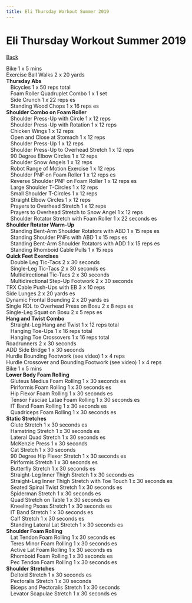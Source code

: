 ```yaml
---
title: Eli Thursday Workout Summer 2019
---
```


# Eli Thursday Workout Summer 2019

[Back](./index)

Bike 1 x 5 mins<br>
Exercise Ball Walks 2 x 20 yards<br>
**Thursday Abs**<br>
&nbsp;&nbsp;&nbsp;Bicycles 1 x 50 reps total<br>
&nbsp;&nbsp;&nbsp;Foam Roller Quadruplet Combo 1 x 1 set<br>
&nbsp;&nbsp;&nbsp;Side Crunch 1 x 22 reps es<br>
&nbsp;&nbsp;&nbsp;Standing Wood Chops 1 x 16 reps es<br>
**Shoulder Combo on Foam Roller**<br>
&nbsp;&nbsp;&nbsp;Shoulder Press-Up with Circle 1 x 12 reps<br>
&nbsp;&nbsp;&nbsp;Shoulder Press-Up with Rotation 1 x 12 reps<br>
&nbsp;&nbsp;&nbsp;Chicken Wings 1 x 12 reps<br>
&nbsp;&nbsp;&nbsp;Open and Close at Stomach 1 x 12 reps<br>
&nbsp;&nbsp;&nbsp;Shoulder Press-Up 1 x 12 reps<br>
&nbsp;&nbsp;&nbsp;Shoulder Press-Up to Overhead Stretch 1 x 12 reps<br>
&nbsp;&nbsp;&nbsp;90 Degree Elbow Circles 1 x 12 reps<br>
&nbsp;&nbsp;&nbsp;Shoulder Snow Angels 1 x 12 reps<br>
&nbsp;&nbsp;&nbsp;Robot Range of Motion Exercise 1 x 12 reps<br>
&nbsp;&nbsp;&nbsp;Shoulder PNF on Foam Roller 1 x 12 reps es<br>
&nbsp;&nbsp;&nbsp;Reverse Shoulder PNF on Foam Roller 1 x 12 reps es<br>
&nbsp;&nbsp;&nbsp;Large Shoulder T-Circles 1 x 12 reps<br>
&nbsp;&nbsp;&nbsp;Small Shoulder T-Circles 1 x 12 reps<br>
&nbsp;&nbsp;&nbsp;Straight Elbow Circles 1 x 12 reps<br>
&nbsp;&nbsp;&nbsp;Prayers to Overhead Stretch 1 x 12 reps<br>
&nbsp;&nbsp;&nbsp;Prayers to Overhead Stretch to Snow Angel 1 x 12 reps<br>
&nbsp;&nbsp;&nbsp;Shoulder Rotator Stretch with Foam Roller 1 x 22 seconds es<br>
**Shoulder Rotator Warm-Up**<br>
&nbsp;&nbsp;&nbsp;Standing Bent-Arm Shoulder Rotators with ABD 1 x 15 reps es<br>
&nbsp;&nbsp;&nbsp;Standing Shoulder PNFs with ABD 1 x 15 reps es<br>
&nbsp;&nbsp;&nbsp;Standing Bent-Arm Shoulder Rotators with ADD 1 x 15 reps es<br>
&nbsp;&nbsp;&nbsp;Standing Rhomboid Cable Pulls 1 x 15 reps<br>
**Quick Feet Exercises**<br>
&nbsp;&nbsp;&nbsp;Double Leg Tic-Tacs 2 x 30 seconds<br>
&nbsp;&nbsp;&nbsp;Single-Leg Tic-Tacs 2 x 30 seconds es<br>
&nbsp;&nbsp;&nbsp;Multidirectional Tic-Tacs 2 x 30 seconds<br>
&nbsp;&nbsp;&nbsp;Multidirectional Step-Up Footwork 2 x 30 seconds<br>
TRX Cable Push-Ups with EB 3 x 10 reps<br>
Side Lunges 2 x 20 yards es<br>
Dynamic Frontal Bounding 2 x 20 yards es<br>
Single RDL to Overhead Press on Bosu 2 x 8 reps es<br>
Single-Leg Squat on Bosu 2 x 5 reps es<br>
**Hang and Twist Combo**<br>
&nbsp;&nbsp;&nbsp;Straight-Leg Hang and Twist 1 x 12 reps total<br>
&nbsp;&nbsp;&nbsp;Hanging Toe-Ups 1 x 16 reps total<br>
&nbsp;&nbsp;&nbsp;Hanging Toe Crossovers 1 x 16 reps total<br>
Roadrunners 2 x 30 seconds<br>
ADD Side Bridge 1 x 30 seconds<br>
Hurdle Bounding Footwork (see video) 1 x 4 reps<br>
Hurdle Crossover and Bounding Footwork (see video) 1 x 4 reps<br>
Bike 1 x 5 mins<br>
**Lower Body Foam Rolling**<br>
&nbsp;&nbsp;&nbsp;Gluteus Medius Foam Rolling 1 x 30 seconds es<br>
&nbsp;&nbsp;&nbsp;Piriformis Foam Rolling 1 x 30 seconds es<br>
&nbsp;&nbsp;&nbsp;Hip Flexor Foam Rolling 1 x 30 seconds es<br>
&nbsp;&nbsp;&nbsp;Tensor Fasciae Latae Foam Rolling 1 x 30 seconds es<br>
&nbsp;&nbsp;&nbsp;IT Band Foam Rolling 1 x 30 seconds es<br>
&nbsp;&nbsp;&nbsp;Quadriceps Foam Rolling 1 x 30 seconds es<br>
**Static Stretches**<br>
&nbsp;&nbsp;&nbsp;Glute Stretch 1 x 30 seconds es<br>
&nbsp;&nbsp;&nbsp;Hamstring Stretch 1 x 30 seconds es<br>
&nbsp;&nbsp;&nbsp;Lateral Quad Stretch 1 x 30 seconds es<br>
&nbsp;&nbsp;&nbsp;McKenzie Press 1 x 30 seconds<br>
&nbsp;&nbsp;&nbsp;Cat Stretch 1 x 30 seconds<br>
&nbsp;&nbsp;&nbsp;90 Degree Hip Flexor Stretch 1 x 30 seconds es<br>
&nbsp;&nbsp;&nbsp;Piriformis Stretch 1 x 30 seconds es<br>
&nbsp;&nbsp;&nbsp;Butterfly Stretch 1 x 30 seconds es<br>
&nbsp;&nbsp;&nbsp;Straight-Leg Inner Thigh Stretch 1 x 30 seconds es<br>
&nbsp;&nbsp;&nbsp;Straight-Leg Inner Thigh Stretch with Toe Touch 1 x 30 seconds es<br>
&nbsp;&nbsp;&nbsp;Seated Spinal Twist Stretch 1 x 30 seconds es<br>
&nbsp;&nbsp;&nbsp;Spiderman Stretch 1 x 30 seconds es<br>
&nbsp;&nbsp;&nbsp;Quad Stretch on Table 1 x 30 seconds es<br>
&nbsp;&nbsp;&nbsp;Kneeling Psoas Stretch 1 x 30 seconds es<br>
&nbsp;&nbsp;&nbsp;IT Band Stretch 1 x 30 seconds es<br>
&nbsp;&nbsp;&nbsp;Calf Stretch 1 x 30 seconds es<br>
&nbsp;&nbsp;&nbsp;Standing Lateral Lat Stretch 1 x 30 seconds es<br>
**Shoulder Foam Rolling**<br>
&nbsp;&nbsp;&nbsp;Lat Tendon Foam Rolling 1 x 30 seconds es<br>
&nbsp;&nbsp;&nbsp;Teres Minor Foam Rolling 1 x 30 seconds es<br>
&nbsp;&nbsp;&nbsp;Active Lat Foam Rolling 1 x 30 seconds es<br>
&nbsp;&nbsp;&nbsp;Rhomboid Foam Rolling 1 x 30 seconds es<br>
&nbsp;&nbsp;&nbsp;Pec Tendon Foam Rolling 1 x 30 seconds es<br>
**Shoulder Stretches**<br>
&nbsp;&nbsp;&nbsp;Deltoid Stretch 1 x 30 seconds es<br>
&nbsp;&nbsp;&nbsp;Pectoralis Stretch 1 x 30 seconds<br>
&nbsp;&nbsp;&nbsp;Biceps and Pectoralis Stretch 1 x 30 seconds<br>
&nbsp;&nbsp;&nbsp;Levator Scapulae Stretch 1 x 30 seconds es<br>
